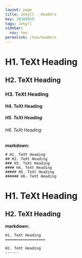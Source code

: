 ```yaml
---
layout: page
title: Jekyll - Headers
key: 20160919
tags: Jekyll
sidebar:
  nav: two
permalink: /two/headers
---
```


# H1. TeXt Heading

## H2. TeXt Heading

### H3. TeXt Heading

#### H4. TeXt Heading

##### H5. TeXt Heading

###### H6. TeXt Heading

<!--more-->

**markdown:**

    # H1. TeXt Heading
    ## H2. TeXt Heading
    ### H3. TeXt Heading
    #### H4. TeXt Heading
    ##### H5. TeXt Heading
    ###### H6. TeXt Heading

# H1. TeXt Heading

## H2. TeXt Heading

**markdown:**

    H1. TeXt Heading
    ==================

    H2. TeXt Heading
    ------
